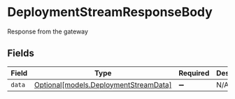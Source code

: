 # DeploymentStreamResponseBody

Response from the gateway


## Fields

| Field                                                                      | Type                                                                       | Required                                                                   | Description                                                                |
| -------------------------------------------------------------------------- | -------------------------------------------------------------------------- | -------------------------------------------------------------------------- | -------------------------------------------------------------------------- |
| `data`                                                                     | [Optional[models.DeploymentStreamData]](../models/deploymentstreamdata.md) | :heavy_minus_sign:                                                         | N/A                                                                        |